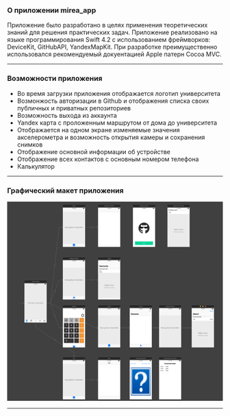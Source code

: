 ### О приложении mirea_app
Приложение было разработано в целях применения теоретических знаний для решения практических задач.
Приложение реализовано на языке программирования Swift 4.2 с использованием фреймворков: DeviceKit, GitHubAPI, YandexMapKit. При разработке преимущественно использовался рекомендуемый докуентацией Apple патерн Cocoa MVC.

------------

### Возможности приложения
- Во время загрузки приложения отображается логотип университета
- Возмонжость авторизации в Github и отображения списка своих публичных и приватных репозиториев
- Возможность выхода из аккаунта
- Yandex карта с проложенным маршрутом от дома до университета
- Отображается на одном экране изменяемые значения акселерометра и возможность открытия камеры и сохранения снимков
- Отображение основной информации об устройстве
- Отображение всех контактов с основным номером телефона
- Калькулятор

------------


### Графический макет приложения

![Графический макет](https://github.com/v-nereutsa/mirea_app/blob/master/img/maket.png)

------------
